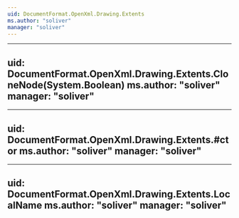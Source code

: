 ```yaml
---
uid: DocumentFormat.OpenXml.Drawing.Extents
ms.author: "soliver"
manager: "soliver"
---
```


---
uid: DocumentFormat.OpenXml.Drawing.Extents.CloneNode(System.Boolean)
ms.author: "soliver"
manager: "soliver"
---

---
uid: DocumentFormat.OpenXml.Drawing.Extents.#ctor
ms.author: "soliver"
manager: "soliver"
---

---
uid: DocumentFormat.OpenXml.Drawing.Extents.LocalName
ms.author: "soliver"
manager: "soliver"
---

